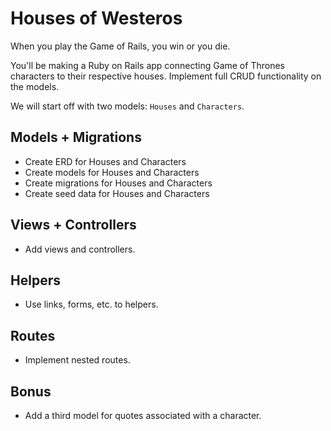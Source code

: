 # Houses of Westeros

When you play the Game of Rails, you win or you die.

You'll be making a Ruby on Rails app connecting Game of Thrones characters to their respective houses. Implement full CRUD functionality on the models.

We will start off with two models: `Houses` and `Characters`.

## Models + Migrations

- Create ERD for Houses and Characters
- Create models for Houses and Characters
- Create migrations for Houses and Characters
- Create seed data for Houses and Characters

## Views + Controllers

- Add views and controllers.

## Helpers

- Use links, forms, etc. to helpers.

## Routes

- Implement nested routes.

## Bonus

- Add a third model for quotes associated with a character.
